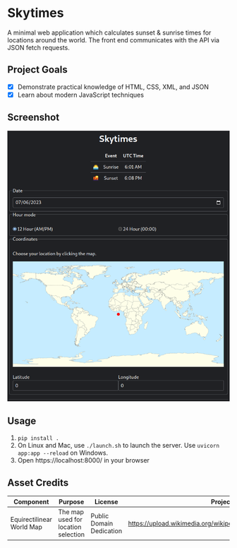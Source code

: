 # Skytimes

A minimal web application which calculates sunset & sunrise times for
locations around the world. The front end communicates with the API 
via JSON fetch requests.

## Project Goals

- [x] Demonstrate practical knowledge of HTML, CSS, XML, and JSON
- [x] Learn about modern JavaScript techniques

## Screenshot

![A screenshot of the project](doc/desktop_screenshot.png)

## Usage

1. `pip install .`
2. On Linux and Mac, use `./launch.sh` to launch the server. Use `uvicorn app:app --reload` on Windows.
3. Open https://localhost:8000/ in your browser

## Asset Credits

| Component                 | Purpose                             | License                  | Project or Source URL                                                      |
|---------------------------|-------------------------------------|--------------------------|----------------------------------------------------------------------------|
| Equirectilinear World Map | The map used for location selection | Public Domain Dedication | https://upload.wikimedia.org/wikipedia/commons/a/ac/World_location_map.svg |
